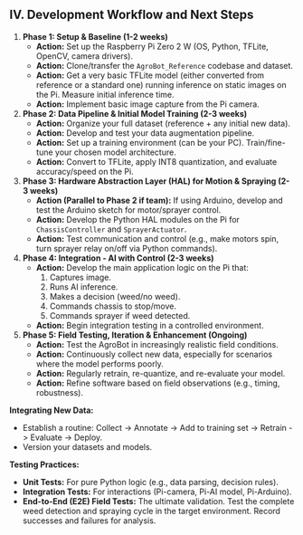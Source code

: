 ## IV. Development Workflow and Next Steps

1.  **Phase 1: Setup & Baseline (1-2 weeks)**
    *   **Action:** Set up the Raspberry Pi Zero 2 W (OS, Python, TFLite, OpenCV, camera drivers).
    *   **Action:** Clone/transfer the `AgroBot_Reference` codebase and dataset.
    *   **Action:** Get a very basic TFLite model (either converted from reference or a standard one) running inference on static images on the Pi. Measure initial inference time.
    *   **Action:** Implement basic image capture from the Pi camera.
2.  **Phase 2: Data Pipeline & Initial Model Training (2-3 weeks)**
    *   **Action:** Organize your full dataset (reference + any initial new data).
    *   **Action:** Develop and test your data augmentation pipeline.
    *   **Action:** Set up a training environment (can be your PC). Train/fine-tune your chosen model architecture.
    *   **Action:** Convert to TFLite, apply INT8 quantization, and evaluate accuracy/speed on the Pi.
3.  **Phase 3: Hardware Abstraction Layer (HAL) for Motion & Spraying (2-3 weeks)**
    *   **Action (Parallel to Phase 2 if team):** If using Arduino, develop and test the Arduino sketch for motor/sprayer control.
    *   **Action:** Develop the Python HAL modules on the Pi for `ChassisController` and `SprayerActuator`.
    *   **Action:** Test communication and control (e.g., make motors spin, turn sprayer relay on/off via Python commands).
4.  **Phase 4: Integration - AI with Control (2-3 weeks)**
    *   **Action:** Develop the main application logic on the Pi that:
        1.  Captures image.
        2.  Runs AI inference.
        3.  Makes a decision (weed/no weed).
        4.  Commands chassis to stop/move.
        5.  Commands sprayer if weed detected.
    *   **Action:** Begin integration testing in a controlled environment.
5.  **Phase 5: Field Testing, Iteration & Enhancement (Ongoing)**
    *   **Action:** Test the AgroBot in increasingly realistic field conditions.
    *   **Action:** Continuously collect new data, especially for scenarios where the model performs poorly.
    *   **Action:** Regularly retrain, re-quantize, and re-evaluate your model.
    *   **Action:** Refine software based on field observations (e.g., timing, robustness).

**Integrating New Data:**
*   Establish a routine: Collect -> Annotate -> Add to training set -> Retrain -> Evaluate -> Deploy.
*   Version your datasets and models.

**Testing Practices:**
*   **Unit Tests:** For pure Python logic (e.g., data parsing, decision rules).
*   **Integration Tests:** For interactions (Pi-camera, Pi-AI model, Pi-Arduino).
*   **End-to-End (E2E) Field Tests:** The ultimate validation. Test the complete weed detection and spraying cycle in the target environment. Record successes and failures for analysis.
